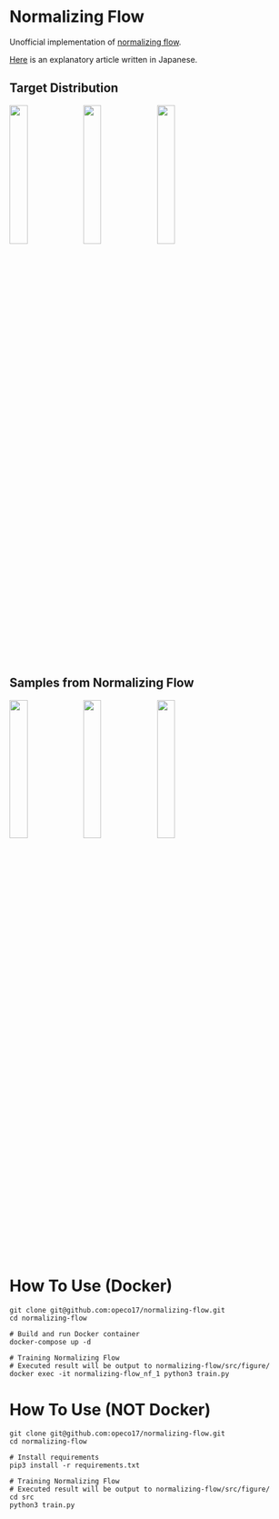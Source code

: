 # Normalizing Flow
Unofficial implementation of [normalizing flow](http://proceedings.mlr.press/v37/rezende15.pdf).

[Here](https://qiita.com/yuto_hito/items/62192b4dd1cd9cbaa170) is an explanatory article written in Japanese.


## Target Distribution
<img src="https://user-images.githubusercontent.com/46510874/71621211-4dd39700-2c11-11ea-8067-1f1f6b545ac7.png" width="25%"> <img src="https://user-images.githubusercontent.com/46510874/71621232-7360a080-2c11-11ea-983a-5b197d625985.png" width="25%"> <img src="https://user-images.githubusercontent.com/46510874/71621308-ed912500-2c11-11ea-83cd-aeb48eb762d8.png" width="25%">

## Samples from Normalizing Flow
<img src="https://user-images.githubusercontent.com/46510874/71621432-8c1d8600-2c12-11ea-9391-a0fcfe83fc76.png" width="25%"> <img src="https://user-images.githubusercontent.com/46510874/71621451-a22b4680-2c12-11ea-81be-5ee225a73fd8.png" width="25%"> <img src="https://user-images.githubusercontent.com/46510874/71621458-aeaf9f00-2c12-11ea-96ee-d49e57492797.png" width="25%">

# How To Use (Docker)
```
git clone git@github.com:opeco17/normalizing-flow.git
cd normalizing-flow

# Build and run Docker container
docker-compose up -d

# Training Normalizing Flow
# Executed result will be output to normalizing-flow/src/figure/
docker exec -it normalizing-flow_nf_1 python3 train.py
```

# How To Use (NOT Docker)
```
git clone git@github.com:opeco17/normalizing-flow.git
cd normalizing-flow

# Install requirements
pip3 install -r requirements.txt

# Training Normalizing Flow
# Executed result will be output to normalizing-flow/src/figure/
cd src
python3 train.py
```
